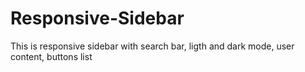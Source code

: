 # Responsive-Sidebar
This is responsive sidebar with search bar, ligth and dark mode, user content, buttons list

